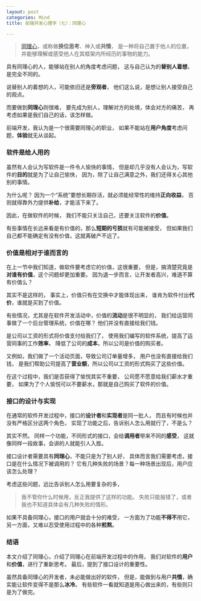 ```yaml
---
layout: post
categories: Mind
title: 前端开发心理学（七）：同理心

---
```


> [同理心](https://zh.wikipedia.org/zh/%E5%90%8C%E7%90%86%E5%BF%83)，或称做**换位思考**、神入或**共情**，
> 是一种将自己置于他人的位置，
> 并能够理解或感受他人在其框架内所经历的事物的能力。

具有同理心的人，能够站在别人的角度考虑问题，
这与自己认为的**替别人着想**，是完全不同的。

说替别人的着想的人，可能依旧还是**旁观者**，
他们这么说，是想让别人接受自己的观点。

而要做到**同理心**则很难，
要先成为别人，理解对方的处境，体会对方的痛苦，
再考虑如果是我们自己的话，该怎样做。

前端开发，我认为是一个很需要同理心的职业，
如果不能站在**用户角度**考虑问题，**体验**就无从谈起。

### 软件是给人用的

虽然有人会认为写软件是一件令人愉快的事情，
但是却几乎没有人会认为，写软件的**目的**就是为了让自己愉快，
因为，除了让自己满意之外，我们还得关心其他别的事情。

为什么呢？
因为一个“系统”要想长期存活，就必须能经常性的维持**正向收益**，
否则就得靠外力提供**补给**，才能活下来了。

因此，在做软件的时候，
我们不能只关注自己，还要关注软件的**价值**。

有些事情在长远来看是有价值的，那么**短期的亏损**就有可能被接受，
但如果我们自己都不能确定有没有价值，这就离破产不远了。

### 价值是相对于谁而言的

在上一节中我们知道，做软件要考虑它的价值，这很重要，
但是，搞清楚究竟是**对谁有价值**，这个问题却更加重要。
因为退一步而言，让开发者高兴，难道不算有价值么？

其实不是这样的，
事实上，价值只有在交换中才能体现出来，
谁肯为软件付出**代价**，谁就是买到了价值。

有些情况，尤其是在软件开发活动中，价值的**流动**是很不明显的，
我们给运营同事做了一个后台管理系统，价值在哪？
他们并没有直接给我们钱。

是公司以工资的形式将价值支付给我们了，
使用我们编写的软件系统，提高了运营同事的工作**效率**，
降低了公司的**成本**，所以公司是价值的购买者。

又例如，我们做了一个活动页面，导致公司订单量增多，
用户也没有直接给我们钱，
是我们帮助公司提高了**营业额**，所以公司以工资的形式购买了这些价值。

在这个过程中，我们是否获得了愉悦其实不重要，
公司愿不愿意给我们薪水才重要，
如果为了个人愉悦可以不要薪水，那就是自己购买了软件的价值。

### 接口的设计与实现

在通常的软件开发过程中，接口的**设计者**和**实现者**是同一批人，
而且有时候也并没有严格区分这两个角色，
实现了功能之后，告诉别人怎么用就行了，不是么？

其实不然。
同样一个功能，不同形式的接口，会给**调用者**带来不同的**感受**，
这就像同样一段故事，会讲的人就能引人入胜。

接口设计者需要具有**同理心**，不能只是为了别人好，
具体而言我们需要考虑，接口是在什么情况下被调用的？
它有几种失败的场景？每一种场景出现后，用户应该怎么处理？

考虑这些问题，远比告诉别人怎么用要复杂的多，
> 我不管你什么时候用，反正我提供了这样的功能。
> 失败只能报错了，或者我也不知道具体会有几种失败的情形。

如果不具备同理心，接口的用户就会十分的难受，
一方面为了功能**不得不**用它，
另一方面，又难以忍受使用过程中的各种**煎熬**。

### 结语

本文介绍了同理心，介绍了同理心在前端开发过程中的作用，
我们对软件的**用户**和**价值**，进行了重新思考。
最后，提到了接口设计的重要性。

虽然具备同理心的开发者，未必能做出好的软件，
但是，能做到与用户**共情**，确实能让软件变得不是那么**冰冷**。
有些软件一看就知道是用心做出来的，有些则只是为了做完。

